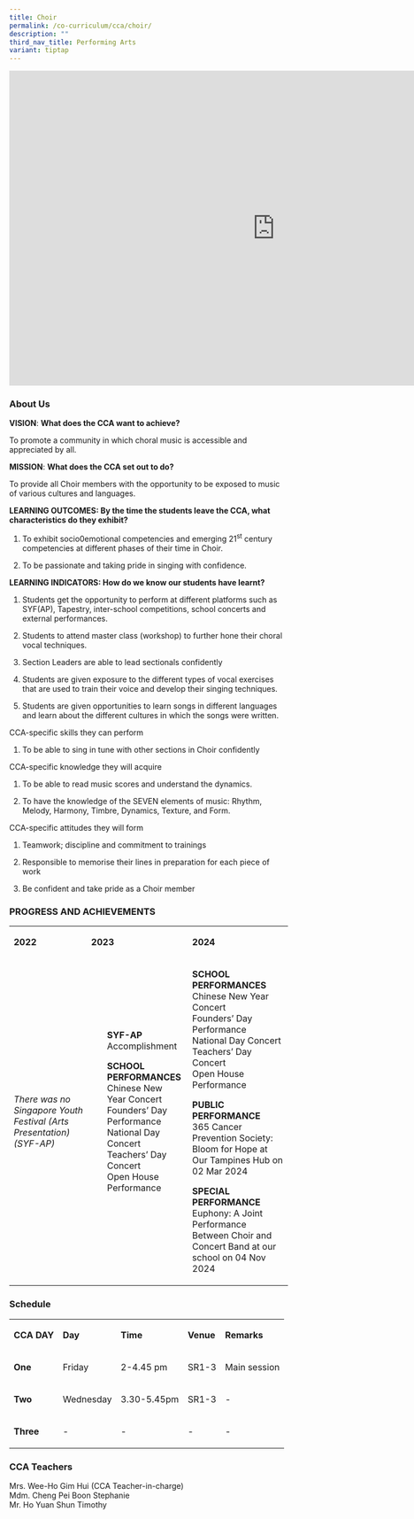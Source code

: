 ```yaml
---
title: Choir
permalink: /co-curriculum/cca/choir/
description: ""
third_nav_title: Performing Arts
variant: tiptap
---
```

<div class="iframe-wrapper">
<iframe height="569" width="960" allowfullscreen="true" frameborder="0" src="https://docs.google.com/presentation/d/17jzuETZNcCFkhqO_FASercU5u1UlO6YpolYOhkxMYtI/embed?start=true&amp;loop=true&amp;delayms=3000"></iframe>
</div>
<h3>About Us</h3>
<p><strong>VISION</strong>: <strong>What does the CCA want to achieve?&nbsp;</strong>
</p>
<p>To promote a community in which choral music is accessible and appreciated
by all.</p>
<p><strong>MISSION</strong>: <strong>What does the CCA set out to do?</strong>
</p>
<p>To provide all Choir members with the opportunity to be exposed to music
of various cultures and languages.</p>
<p><strong>LEARNING OUTCOMES: By the time the students leave the CCA, what characteristics do they exhibit?</strong>
</p>
<ol data-tight="true" class="tight">
<li>
<p>To exhibit socio0emotional competencies and emerging 21<sup>st</sup> century
competencies at different phases of their time in Choir.</p>
</li>
<li>
<p>To be passionate and taking pride in singing with confidence.</p>
</li>
</ol>
<p><strong>LEARNING INDICATORS: How do we know our students have learnt?</strong>
</p>
<ol data-tight="true" class="tight">
<li>
<p>Students get the opportunity to perform at different platforms such as
SYF(AP), Tapestry, inter-school competitions, school concerts and external
performances.</p>
</li>
<li>
<p>Students to attend master class (workshop) to further hone their choral
vocal techniques.</p>
</li>
<li>
<p>Section Leaders are able to lead sectionals confidently</p>
</li>
<li>
<p>Students are given exposure to the different types of vocal exercises
that are used to train their voice and develop their singing techniques.</p>
</li>
<li>
<p>Students are given opportunities to learn songs in different languages
and learn about the different cultures in which the songs were written.</p>
</li>
</ol>
<p>CCA-specific skills they can perform</p>
<ol data-tight="true" class="tight">
<li>
<p>To be able to sing in tune with other sections in Choir confidently</p>
</li>
</ol>
<p>CCA-specific knowledge they will acquire</p>
<ol data-tight="true" class="tight">
<li>
<p>To be able to read music scores and understand the dynamics.</p>
</li>
<li>
<p>To have the knowledge of the SEVEN elements of music: Rhythm, Melody,
Harmony, Timbre, Dynamics, Texture, and Form.</p>
</li>
</ol>
<p>CCA-specific attitudes they will form</p>
<ol data-tight="true" class="tight">
<li>
<p>Teamwork; discipline and commitment to trainings</p>
</li>
<li>
<p>Responsible to memorise their lines in preparation for each piece of work</p>
</li>
<li>
<p>Be confident and take pride as a Choir member</p>
</li>
</ol>
<h3>PROGRESS AND ACHIEVEMENTS</h3>
<table style="minWidth: 125px">
<colgroup>
<col>
<col>
<col>
<col>
<col>
</colgroup>
<tbody>
<tr>
<td rowspan="1" colspan="1">
<p><strong>2022</strong>
</p>
</td>
<td rowspan="1" colspan="2">
<p><strong>2023</strong>
</p>
</td>
<td rowspan="1" colspan="2">
<p><strong>2024</strong>
</p>
</td>
</tr>
<tr>
<td rowspan="1" colspan="2">
<p><em>There was no Singapore Youth Festival (Arts Presentation) (SYF-AP)</em>
</p>
</td>
<td rowspan="1" colspan="2">
<p><strong>SYF-AP<br></strong>Accomplishment</p>
<p><strong>SCHOOL PERFORMANCES<br></strong>Chinese New Year Concert
<br>Founders’ Day Performance
<br>National Day Concert
<br>Teachers’ Day Concert
<br>Open House Performance</p>
<p>&nbsp;</p>
</td>
<td rowspan="1" colspan="1">
<p><strong>SCHOOL PERFORMANCES<br></strong>Chinese New Year Concert
<br>Founders’ Day Performance
<br>National Day Concert
<br>Teachers’ Day Concert
<br>Open House Performance</p>
<p><strong>PUBLIC PERFORMANCE</strong>
<br>365 Cancer Prevention Society: Bloom for Hope at Our Tampines Hub on 02
Mar 2024</p>
<p><strong>SPECIAL PERFORMANCE</strong>
<br>Euphony: A Joint Performance Between Choir and Concert Band at our school
on 04 Nov 2024</p>
</td>
</tr>
</tbody>
</table>
<h3>Schedule</h3>
<table style="minWidth: 125px">
<colgroup>
<col>
<col>
<col>
<col>
<col>
</colgroup>
<tbody>
<tr>
<td rowspan="1" colspan="1">
<p><strong>CCA DAY</strong>
</p>
</td>
<td rowspan="1" colspan="1">
<p><strong>Day</strong>
</p>
</td>
<td rowspan="1" colspan="1">
<p><strong>Time</strong>
</p>
</td>
<td rowspan="1" colspan="1">
<p><strong>Venue</strong>
</p>
</td>
<td rowspan="1" colspan="1">
<p><strong>Remarks</strong>
</p>
</td>
</tr>
<tr>
<td rowspan="1" colspan="1">
<p><strong>One</strong>
</p>
</td>
<td rowspan="1" colspan="1">
<p>Friday</p>
</td>
<td rowspan="1" colspan="1">
<p>2-4.45 pm</p>
</td>
<td rowspan="1" colspan="1">
<p>SR1-3</p>
</td>
<td rowspan="1" colspan="1">
<p>Main session</p>
</td>
</tr>
<tr>
<td rowspan="1" colspan="1">
<p><strong>Two</strong>
</p>
</td>
<td rowspan="1" colspan="1">
<p>Wednesday</p>
</td>
<td rowspan="1" colspan="1">
<p>3.30-5.45pm</p>
</td>
<td rowspan="1" colspan="1">
<p>SR1-3</p>
</td>
<td rowspan="1" colspan="1">
<p>-</p>
</td>
</tr>
<tr>
<td rowspan="1" colspan="1">
<p><strong>Three</strong>
</p>
</td>
<td rowspan="1" colspan="1">
<p>-</p>
</td>
<td rowspan="1" colspan="1">
<p>-</p>
</td>
<td rowspan="1" colspan="1">
<p>-</p>
</td>
<td rowspan="1" colspan="1">
<p>-</p>
</td>
</tr>
</tbody>
</table>
<h3>CCA Teachers</h3>
<p>Mrs. Wee-Ho Gim Hui (CCA Teacher-in-charge)
<br>Mdm. Cheng Pei Boon Stephanie
<br>Mr. Ho Yuan Shun Timothy</p>